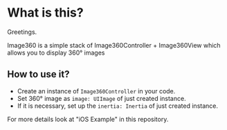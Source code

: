 # What is this?

Greetings.

Image360 is a simple stack of Image360Controller + Image360View which allows you to display 360° images

## How to use it?
- Create an instance of `Image360Controller` in your code.
- Set 360° image as `image: UIImage` of just created instance.
- If it is necessary, set up the `inertia: Inertia` of just created instance.

For more details look at "iOS Example" in this repository.
